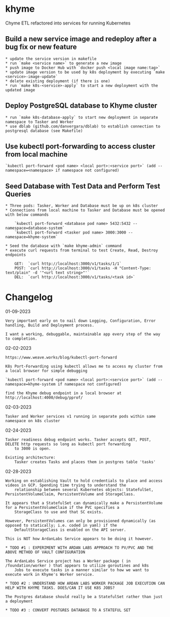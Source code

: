# khyme
Chyme ETL refactored into services for running Kubernetes

## Build a new service image and redeploy after a bug fix or new feature

    * update the service version in makefile
    * run `make <service name>` to generate a new image
    * push image to Docker Hub with `docker push <local image name:tag>`
    * update image version to be used by k8s deployment by executing `make <service>-image-update`
    * delete existing deployment (if there is one)
    * run `make k8s-<service>-apply` to start a new deployment with the updated image

## Deploy PostgreSQL database to Khyme cluster

    * run `make k8s-database-apply` to start new deployment in separate namespace to Tasker and Worker
    * use dblab (github.com/danvergara/dblab) to establish connection to postgresql database (see Makefile)

## Use kubectl port-forwarding to access cluster from local machine

    `kubectl port-forward <pod name> <local port>:<service port>` (add --namespace=<namespace> if namespace not configured)

## Seed Database with Test Data and Perform Test Queries

    * Three pods: Tasker, Worker and Database must be up on k8s cluster
    * Connections from local machine to Tasker and Database must be opened with below commands

        `kubectl port-forward <database pod name> 5432:5432 --namespace=database-system`
        `kubectl port-forward <tasker pod name> 3000:3000 --namespace=khyme-system`
    
    * Seed the database with `make khyme-admin` command
    * execute curl requests from terminal to test Create, Read, Destroy endpoints

        GET:  `curl http://localhost:3000/v1/tasks/1/1`
        POST: `curl http://localhost:3000/v1/tasks -H "Content-Type: text/plain" -d '"<url text string>"'`
        DEL:  `curl http://localhost:3000/v1/tasks/<task id>`

# Changelog

01-09-2023

    Very important early on to nail down Logging, Configuration, Error handling, Build and Deployment process.

    I want a working, debuggable, maintainable app every step of the way to completion.

02-02-2023

    https://www.weave.works/blog/kubectl-port-forward

    K8s Port-Forwarding using kubectl allows me to access my cluster from a local browser for simple debugging

    `kubectl port-forward <pod name> <local port>:<service port>` (add --namespace=khyme-system if namespace not configured)

    find the Khyme debug endpoint in a local browser at http://localhost:4000/debug/pprof/

02-03-2023

    Tasker and Worker services v1 running in separate pods within same namespace on k8s cluster

02-24-2023

    Tasker readiness debug endpoint works. Tasker accepts GET, POST, DELETE http requests so long as kubectl port forwarding
        to 3000 is open. 

    Existing architecture: 
        Tasker creates Tasks and places them in postgres table 'tasks'

02-28-2023

    Working on establishing Vault to hold credentials to place and access videos in GCP. Spending time trying to understand the 
        relationship between several Kubernetes objects: StatefulSet, PersistentVolumeClaim, PersistentVolume and StorageClass.
    
    It appears that a StatefulSet can dynamically make a PersistentVolume for a PersistentVolumeClaim if the PVC specifies a
        StorageClass to use and that SC exists. 
    
    However, PersistentVolumes can only be provisioned dynamically (as opposed to statically; i.e. coded in yaml) if the
        DefaultStorageClass is enabled on the API server.

    This is NOT how ArdanLabs Service appears to be doing it however.

    * TODO #1 : EXPERIMENT WITH ARDAN LABS APPROACH TO PV/PVC AND THE ABOVE METHOD OF VAULT CONFIGURATION

    The ArdanLabs Service project has a Worker package ( in /foundation/worker ) that appears to utilize goroutines and k8s
        Jobs to execute tasks in a manner similar to how we want to execute work in Khyme's Worker service.

    * TODO #2 : UNDERSTAND HOW ARDAN LABS WORKER PACKAGE JOB EXECUTION CAN HELP WITH KHYME TASKS. DOES/CAN IT USE K8S JOBS? 

    The Postgres database should really be a StatefulSet rather than just a deployment

    * TODO #3 : CONVERT POSTGRES DATABASE TO A STATEFUL SET



